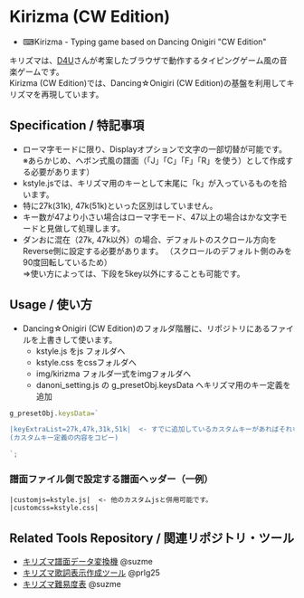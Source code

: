 # Kirizma (CW Edition)
- ⌨Kirizma - Typing game based on Dancing Onigiri "CW Edition"

キリズマは、[D4U](http://noia.g3.xrea.com/)さんが考案したブラウザで動作するタイピングゲーム風の音楽ゲームです。  
Kirizma (CW Edition)では、Dancing☆Onigiri (CW Edition)の基盤を利用してキリズマを再現しています。

## Specification / 特記事項
- ローマ字モードに限り、Displayオプションで文字の一部切替が可能です。  
※あらかじめ、ヘボン式風の譜面（「J」「C」「F」「R」を使う）として作成する必要があります）
- kstyle.jsでは、キリズマ用のキーとして末尾に「k」が入っているものを拾います。
- 特に27k(31k), 47k(51k)といった区別はしていません。
- キー数が47より小さい場合はローマ字モード、47以上の場合はかな文字モードと見做して処理します。
- ダンおに混在（27k, 47k以外）の場合、デフォルトのスクロール方向をReverse側に設定する必要があります。
（スクロールのデフォルト側のみを90度回転しているため）  
⇒使い方によっては、下段を5key以外にすることも可能です。

## Usage / 使い方
- Dancing☆Onigiri (CW Edition)のフォルダ階層に、リポジトリにあるファイルを上書きして使います。
   - kstyle.js  をjs フォルダへ
   - kstyle.css をcssフォルダへ
   - img/kirizma フォルダ一式をimgフォルダへ
   - danoni_setting.js の g_presetObj.keysData へキリズマ用のキー定義を追加
```javascript
g_presetObj.keysData=`

|keyExtraList=27k,47k,31k,51k|  <- すでに追加しているカスタムキーがあればそれも足します
(カスタムキー定義の内容をコピー)

`;
```

### 譜面ファイル側で設定する譜面ヘッダー（一例）
```
|customjs=kstyle.js|  <- 他のカスタムjsと併用可能です。
|customcss=kstyle.css|
```

## Related Tools Repository / 関連リポジトリ・ツール
- [キリズマ譜面データ変換機](https://github.com/suzme/kirizma-converter) @suzme
- [キリズマ歌詞表示作成ツール](https://github.com/prlg25/kirizma_lyric) @prlg25
- [キリズマ難易度表](https://github.com/suzme/kirizma) @suzme
